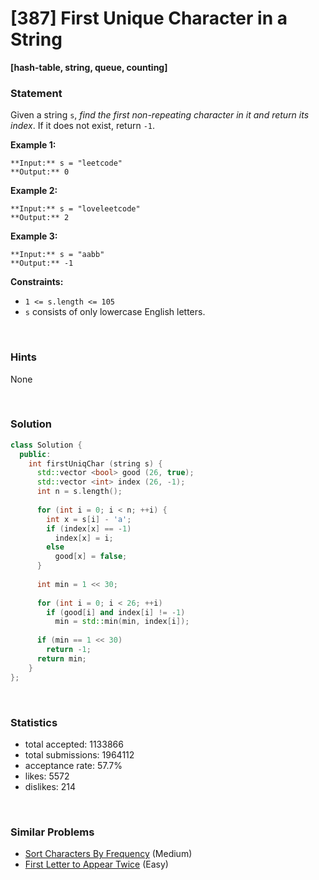# [387] First Unique Character in a String

**[hash-table, string, queue, counting]**

### Statement

Given a string `s`, *find the first non-repeating character in it and return its index*. If it does not exist, return `-1`.


**Example 1:**

```
**Input:** s = "leetcode"
**Output:** 0

```
**Example 2:**

```
**Input:** s = "loveleetcode"
**Output:** 2

```
**Example 3:**

```
**Input:** s = "aabb"
**Output:** -1

```

**Constraints:**
* `1 <= s.length <= 105`
* `s` consists of only lowercase English letters.


<br>

### Hints

None

<br>

### Solution

```cpp
class Solution {
  public:
    int firstUniqChar (string s) {
      std::vector <bool> good (26, true);
      std::vector <int> index (26, -1);
      int n = s.length();
      
      for (int i = 0; i < n; ++i) {
        int x = s[i] - 'a';
        if (index[x] == -1)
          index[x] = i;
        else
          good[x] = false;
      }
      
      int min = 1 << 30;
      
      for (int i = 0; i < 26; ++i)
        if (good[i] and index[i] != -1)
          min = std::min(min, index[i]);
      
      if (min == 1 << 30)
        return -1;
      return min;
    }
};
```

<br>

### Statistics

- total accepted: 1133866
- total submissions: 1964112
- acceptance rate: 57.7%
- likes: 5572
- dislikes: 214

<br>

### Similar Problems

- [Sort Characters By Frequency](https://leetcode.com/problems/sort-characters-by-frequency) (Medium)
- [First Letter to Appear Twice](https://leetcode.com/problems/first-letter-to-appear-twice) (Easy)
